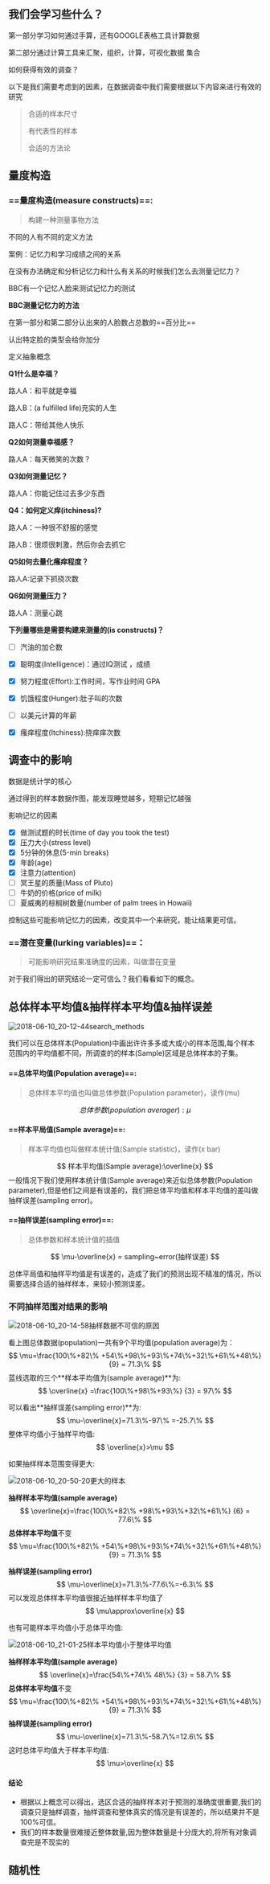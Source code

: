 ## 我们会学习些什么？

第一部分学习如何通过手算，还有GOOGLE表格工具计算数据

第二部分通过计算工具来汇聚，组织，计算，可视化数据 集合



如何获得有效的调查？

以下是我们需要考虑到的因素，在数据调查中我们需要根据以下内容来进行有效的研究

> 合适的样本尺寸
>
> 有代表性的样本
>
> 合适的方法论

## 量度构造

### ==量度构造(measure constructs)==:

>构建一种测量事物方法

不同的人有不同的定义方法

案例：记忆力和学习成绩之间的关系

在没有办法确定和分析记忆力和什么有关系的时候我们怎么去测量记忆力？

BBC有一个记忆人脸来测试记忆力的测试

**BBC测量记忆力的方法**

在第一部分和第二部分认出来的人脸数占总数的==百分比==

认出特定脸的类型会给你加分

定义抽象概念

**Q1什么是幸福？**

路人A：和平就是幸福

路人B：(a fulfilled life)充实的人生

路人C：带给其他人快乐

**Q2如何测量幸福感？**

路人A：每天微笑的次数？

**Q3如何测量记忆？**

路人A：你能记住过去多少东西

**Q4：如何定义痒(itchiness)?**

路人A：一种很不舒服的感觉

路人B：很烦很刺激，然后你会去抓它

**Q5如何去量化瘙痒程度？**

路人A:记录下抓挠次数

**Q6如何测量压力？**

路人A：测量心跳



**下列量哪些是需要构建来测量的(is constructs)？**

- [ ] 汽油的加仑数


- [x] 聪明度(Intelligence)：通过IQ测试 ，成绩
- [x] 努力程度(Effort):工作时间，写作业时间 GPA
- [x] 饥饿程度(Hunger):肚子叫的次数
- [ ] 以美元计算的年薪
- [x] 瘙痒程度(Itchiness):挠痒痒次数



## 调查中的影响

数据是统计学的核心

通过得到的样本数据作图，能发现睡觉越多，短期记忆越强

影响记忆的因素

- [x] 做测试题的时长(time of day you took the test)
- [x] 压力大小(stress level)
- [x] 5分钟的休息(5-min breaks)
- [x] 年龄(age)
- [x] 注意力(attention)
- [ ] 冥王星的质量(Mass of Pluto)
- [ ] 牛奶的价格(price of milk)
- [ ] 夏威夷的棕榈树数量(number of palm trees in Howaii)

控制这些可能影响记忆力的因素，改变其中一个来研究，能让结果更可信。

### ==潜在变量(lurking variables)==：

> 可能影响研究结果准确度的因素，叫做潜在变量

对于我们得出的研究结论一定可信么？我们看看如下的概念。

## 总体样本平均值&抽样样本平均值&抽样误差

![2018-06-10_20-12-44search_methods](images/2018-06-10_20-12-44search_methods.png)

我们可以在总体样本(Population)中画出许许多多或大或小的样本范围,每个样本范围内的平均值都不同，所调查的的样本(Sample)区域是总体样本的子集。

#### ==总体平均值(Population average)==:

> 总体样本平均值也叫做总体参数(Population parameter)，读作(mu)

$$
总体参数(population~averager):	\mu
$$
#### ==样本平局值(Sample average)==:

> 样本平均值也叫做样本统计值(Sample statistic)，读作(x bar)

$$
样本平均值(Sample average):\overline{x}
$$
一般情况下我们使用样本统计值(Sample average)来近似总体参数(Population parameter),但是他们之间是有误差的，我们把总体平均值和样本平均值的差叫做抽样误差(sampling error)。

#### ==抽样误差(sampling error)==:

> 总体参数和样本统计值的插值

$$
\mu-\overline{x} = sampling~error(抽样误差)
$$

总体平局值和抽样平均值是有误差的，造成了我们的预测出现不精准的情况，所以需要选择合适的抽样样本，来较小预测误差。

### 不同抽样范围对结果的影响

![2018-06-10_20-14-58抽样数据不可信的原因](images/2018-06-10_20-14-58抽样数据不可信的原因.png)

看上图总体数据(population)一共有9个平均值(population average)为：
$$
\mu=\frac{100\%+82\% +54\%+98\%+93\%+74\%+32\%+61\%+48\%} {9} = 71.3\%
$$
蓝线选取的三个**样本平均值为(sample average)**为:
$$
\overline{x} =\frac{100\%+98\%+93\%} {3} = 97\%
$$



可以看出**抽样误差(sampling error)**为:
$$
\mu-\overline{x}=71.3\%-97\% =-25.7\%
$$
整体平均值小于抽样平均值:
$$
\overline{x}>\mu
$$

如果抽样样本范围变得更大:

![2018-06-10_20-50-20更大的样本](images/2018-06-10_20-50-20更大的样本.png)

**抽样样本平均值(sample average)**
$$
\overline{x}=\frac{100\%+82\% +98\%+93\%+32\%+61\%} {6} = 77.6\%
$$
**总体样本平均值**不变
$$
\mu=\frac{100\%+82\% +54\%+98\%+93\%+74\%+32\%+61\%+48\%} {9} = 71.3\%
$$


**抽样误差(sampling error)**
$$
\mu-\overline{x}=71.3\%-77.6\%=-6.3\%
$$
可以发现总体样本平均值很接近抽样样本平均值了
$$
\mu\approx\overline{x}
$$



也有可能样本平均值小于总体平均值:

![2018-06-10_21-01-25样本平均值小于整体平均值](images/2018-06-10_21-01-25样本平均值小于整体平均值.png)

**抽样样本平均值(sample average)**
$$
\overline{x}=\frac{54\%+74\% 48\%} {3} = 58.7\%
$$
**总体样本平均值**不变
$$
\mu=\frac{100\%+82\% +54\%+98\%+93\%+74\%+32\%+61\%+48\%} {9} = 71.3\%
$$
**抽样误差(sampling error)**
$$
\mu-\overline{x}=71.3\%-58.7\%=12.6\%
$$
这时总体平均值大于样本平均值:
$$
\mu>\overline{x}
$$

#### 结论

- 根据以上概念可以得出，选区合适的抽样样本对于预测的准确度很重要,我们的调查只是抽样调查，抽样调查和整体真实的情况是有误差的，所以结果并不是100%可信。
- 我们的样本数量很难接近整体数量,因为整体数量是十分庞大的,将所有对象调查完是不现实的




## 随机性
